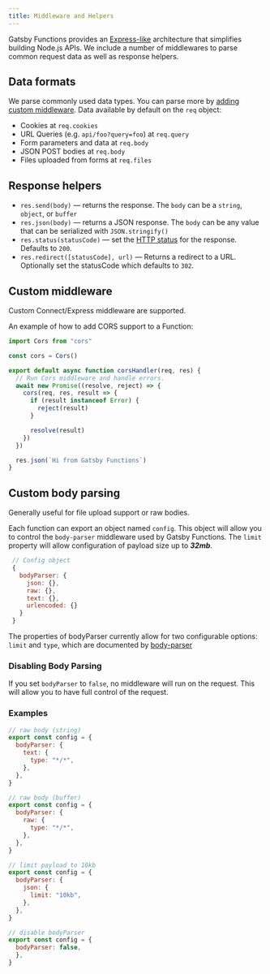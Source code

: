 ```yaml
---
title: Middleware and Helpers
---
```


Gatsby Functions provides an [Express-like](https://expressjs.com/) architecture that simplifies building
Node.js APIs. We include a number of middlewares to parse common request data as well as response helpers.

## Data formats

We parse commonly used data types. You can parse more by [adding custom middleware](#custom-middleware). Data available by default on the `req` object:

- Cookies at `req.cookies`
- URL Queries (e.g. `api/foo?query=foo`) at `req.query`
- Form parameters and data at `req.body`
- JSON POST bodies at `req.body`
- Files uploaded from forms at `req.files`

## Response helpers

- `res.send(body)` — returns the response. The `body` can be a `string`, `object`, or `buffer`
- `res.json(body)` — returns a JSON response. The `body` can be any value that can be serialized with `JSON.stringify()`
- `res.status(statusCode)` — set the [HTTP status](https://developer.mozilla.org/en-US/docs/Web/HTTP/Status) for the response. Defaults to `200`.
- `res.redirect([statusCode], url)` — Returns a redirect to a URL. Optionally set the statusCode which defaults to `302`.

## Custom middleware

Custom Connect/Express middleware are supported.

An example of how to add CORS support to a Function:

```js:title=src/api/cors.js
import Cors from "cors"

const cors = Cors()

export default async function corsHandler(req, res) {
  // Run Cors middleware and handle errors.
  await new Promise((resolve, reject) => {
    cors(req, res, result => {
      if (result instanceof Error) {
        reject(result)
      }

      resolve(result)
    })
  })

  res.json(`Hi from Gatsby Functions`)
}
```

## Custom body parsing

Generally useful for file upload support or raw bodies.

Each function can export an object named `config`. This object will allow you to control the `body-parser` middleware used by Gatsby Functions. The `limit` property will allow configuration of payload size up to **_32mb_**.

```js
 // Config object
 {
   bodyParser: {
     json: {},
     raw: {},
     text: {},
     urlencoded: {}
   }
 }
```

The properties of bodyParser currently allow for two configurable options: `limit` and `type`, which are documented by
[body-parser](https://expressjs.com/en/resources/middleware/body-parser.html)

### Disabling Body Parsing

If you set `bodyParser` to `false`, no middleware will run on the request. This will allow you to have full control of the request.

### Examples

```js
// raw body (string)
export const config = {
  bodyParser: {
    text: {
      type: "*/*",
    },
  },
}
```

```js
// raw body (buffer)
export const config = {
  bodyParser: {
    raw: {
      type: "*/*",
    },
  },
}
```

```js
// limit payload to 10kb
export const config = {
  bodyParser: {
    json: {
      limit: "10kb",
    },
  },
}
```

```js
// disable bodyParser
export const config = {
  bodyParser: false,
  },
}
```

